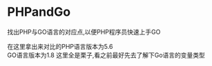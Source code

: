 ﻿# PHPandGo
找出PHP与GO语言的对应点,以便PHP程序员快速上手GO

在这里拿出来对比的PHP语言版本为5.6	
GO语言版本为1.8
这里全是栗子,看之前最好先去了解下Go语言的变量类型